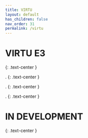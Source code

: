 ```yaml
---
title: VIRTU
layout: default
has_children: false
nav_order: 31
permalink: /virtu
---
```

# VIRTU E3
{: .text-center }

.
{: .text-center }

.
{: .text-center }

.
{: .text-center }

# IN DEVELOPMENT
{: .text-center }
